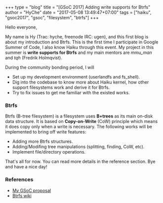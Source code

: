 +++
type = "blog"
title = "[GSoC 2017] Adding write supports for Btrfs"
author = "HyChe"
date = "2017-05-08 13:49:47+07:00"
tags = ["haiku", "gsoc2017", "gsoc", "filesystem", "btrfs"]
+++

<p>Hello everyone,</p>

<p>My name is Hy (Trac: hyche, freenode IRC: ugen), and this first blog is about my introduction and Btrfs. This is the first time I participate in Google Summer of Code, I also know Haiku through this event. My project in this summer is <b>write supports for Btrfs</b> and my main mentors are <i>mmu_man</i> and <i>tqh</i> (Fredrik Holmqvist).</p>

<p>During the community bonding period, I will </p>
<ul>
  <li>Set up my development environment (userlandfs and fs_shell).</li>
  <li>Dig into the codebase to know more about Haiku kernel, how other support filesystems work and derive it for Btrfs.</li>
  <li>Try to fix issues to get me familiar with the existed works.</li>
</ul>
<h3> Btrfs </h3>
<p>Btrfs (B-tree filesystem) is a filesystem uses <b>B+trees</b> as its main on-disk data structure. It is based on <b>Copy-on-Write</b> (CoW) principle which means it does copy only when a write is necessary. The following works will be implemented to bring off write features:</p>
<ul>
  <li>Adding more Btrfs structures.</li>
  <li>Adding/Modifing tree manipulations (splitting, finding, CoW, etc).</li>
  <li>Implement file/directory operations.</li>
</ul>
<p>That's all for now. You can read more details in the reference section.
Bye and have a nice day!
</p>

<h3> References </h3>
<ul>
  <li><a href= https://storage.googleapis.com/summerofcode-prod.appspot.com/gsoc/core_project/doc/5695133795221504_1491221770_Haiku-proposal-Write-supports-for-BTRFS.pdf?Expires=1494390719&GoogleAccessId=summerofcode-prod%40appspot.gserviceaccount.com&Signature=QULfCFIqknR4cAbBAaHOE6t6FqLRx%2F8pUUtTw8mO5srptrXyWCzVFuwgKapG6n%2B%2B3j6Qen96%2FT0rCai%2Bra0MfrLexgfo9cdu7hQMHscRH2rjzAXkrIgA5BqZWeXbTDpGSb1k9%2FhMXHLqeMB6zFc6KwRStN5mIdq9H42VXeJaZU1Ym7JwG1oxc83R0%2FeSNB83YWQ6vkbjYhEkh27%2FCMeT0XO2yHDzuqn4fzU2qRcrY%2FFq1IwZs08B4EE5sjjgqzx501oEBNSsZmwoK%2FnxO%2BCF5S6PpXa8oPvNd5gzRzHT3GyyAx7RZOtCmXV51tg1ozZfNju4MxXfOnkjVEQu41pmxQ%3D%3D
  >My GSoC proposal</a></li>
  <li><a href=https://btrfs.wiki.kernel.org/index.php/Main_Page>Btrfs wiki</a></li>
</ul>
